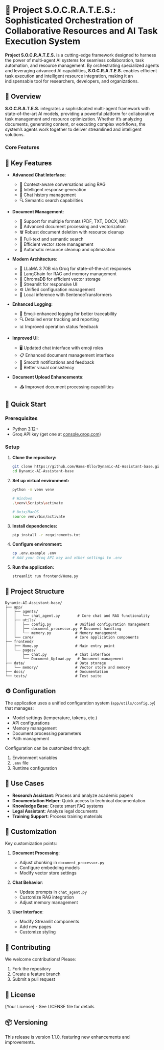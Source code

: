 # 🤖 **Project S.O.C.R.A.T.E.S.: Sophisticated Orchestration of Collaborative Resources and AI Task Execution System**

**Project S.O.C.R.A.T.E.S.** is a cutting-edge framework designed to harness the power of multi-agent AI systems for seamless collaboration, task automation, and resource management. By orchestrating specialized agents and leveraging advanced AI capabilities, **S.O.C.R.A.T.E.S.** enables efficient task execution and intelligent resource integration, making it an indispensable tool for researchers, developers, and organizations.


## 🎡 **Overview**

**S.O.C.R.A.T.E.S.** integrates a sophisticated multi-agent framework with state-of-the-art AI models, providing a powerful platform for collaborative task management and resource optimization. Whether it’s analyzing documents, generating content, or executing complex workflows, the system’s agents work together to deliver streamlined and intelligent solutions.

### **Core Features**

## 🌟 Key Features

- **Advanced Chat Interface**:
  - 💬 Context-aware conversations using RAG
  - 🧠 Intelligent response generation
  - 📝 Chat history management
  - 🔍 Semantic search capabilities

- **Document Management**:
  - 📄 Support for multiple formats (PDF, TXT, DOCX, MD)
  - 🔄 Advanced document processing and vectorization
  - 🗑️ Robust document deletion with resource cleanup
  - 🔎 Full-text and semantic search
  - 🔄 Efficient vector store management
  - 🧹 Automatic resource cleanup and optimization

- **Modern Architecture**:
  - 🚀 LLaMA 3 70B via Groq for state-of-the-art responses
  - 🔗 LangChain for RAG and memory management
  - 💾 ChromaDB for efficient vector storage
  - 🎯 Streamlit for responsive UI
  - ⚙️ Unified configuration management
  - 🤗 Local inference with SentenceTransformers

- **Enhanced Logging**:
  - 📝 Emoji-enhanced logging for better traceability
  - 🔍 Detailed error tracking and reporting
  - 📊 Improved operation status feedback

- **Improved UI**:
  - 🖥️ Updated chat interface with emoji roles
  - 📋 Enhanced document management interface
  - 🔔 Smooth notifications and feedback
  - 🎨 Better visual consistency

- **Document Upload Enhancements**:
  - 📤 Improved document processing capabilities

## 🚀 Quick Start

### Prerequisites

- Python 3.12+
- Groq API key (get one at [console.groq.com](https://console.groq.com))

### Setup

1. **Clone the repository:**

   ```bash
   git clone https://github.com/Hams-Ollo/Dynamic-AI-Assistant-base.git
   cd Dynamic-AI-Assistant-base
   ```

2. **Set up virtual environment:**

   ```bash
   python -m venv venv
   
   # Windows
   .\venv\Scripts\activate
   
   # Unix/MacOS
   source venv/bin/activate
   ```

3. **Install dependencies:**

   ```bash
   pip install -r requirements.txt
   ```

4. **Configure environment:**

   ```bash
   cp .env.example .env
   # Add your Groq API key and other settings to .env
   ```

5. **Run the application:**

   ```bash
   streamlit run frontend/Home.py
   ```

## 📁 Project Structure

```curl
Dynamic-AI-Assistant-base/
├── app/
│   ├── agents/
│   │   └── chat_agent.py        # Core chat and RAG functionality
│   ├── utils/
│   │   ├── config.py           # Unified configuration management
│   │   ├── document_processor.py # Document handling
│   │   └── memory.py           # Memory management
│   └── core/                   # Core application components
├── frontend/
│   ├── Home.py                 # Main entry point
│   └── pages/
│       ├── Chat.py             # Chat interface
│       └── Document_Upload.py   # Document management
├── data/                       # Data storage
│   └── memory/                 # Vector store and memory
├── docs/                       # Documentation
└── tests/                      # Test suite
```

## ⚙️ Configuration

The application uses a unified configuration system (`app/utils/config.py`) that manages:

- Model settings (temperature, tokens, etc.)
- API configurations
- Memory management
- Document processing parameters
- Path management

Configuration can be customized through:

1. Environment variables
2. `.env` file
3. Runtime configuration

## 🎯 Use Cases

- **Research Assistant**: Process and analyze academic papers
- **Documentation Helper**: Quick access to technical documentation
- **Knowledge Base**: Create smart FAQ systems
- **Legal Assistant**: Analyze legal documents
- **Training Support**: Process training materials

## 🔧 Customization

Key customization points:

1. **Document Processing**:
   - Adjust chunking in `document_processor.py`
   - Configure embedding models
   - Modify vector store settings

2. **Chat Behavior**:
   - Update prompts in `chat_agent.py`
   - Customize RAG integration
   - Adjust memory management

3. **User Interface**:
   - Modify Streamlit components
   - Add new pages
   - Customize styling

## 🤝 Contributing

We welcome contributions! Please:

1. Fork the repository
2. Create a feature branch
3. Submit a pull request

## 📄 License

[Your License] - See LICENSE file for details

## 📦 Versioning

This release is version 1.1.0, featuring new enhancements and improvements.
